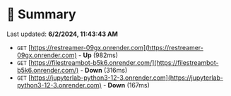 # 📖 Summary
Last updated: **6/2/2024, 11:43:43 AM**

- `GET` [https://restreamer-09gx.onrender.com](https://restreamer-09gx.onrender.com) - **Up** (982ms)
- `GET` [https://filestreambot-b5k6.onrender.com/](https://filestreambot-b5k6.onrender.com/) - **Down** (316ms)
- `GET` [https://jupyterlab-python3-12-3.onrender.com](https://jupyterlab-python3-12-3.onrender.com) - **Down** (167ms)
